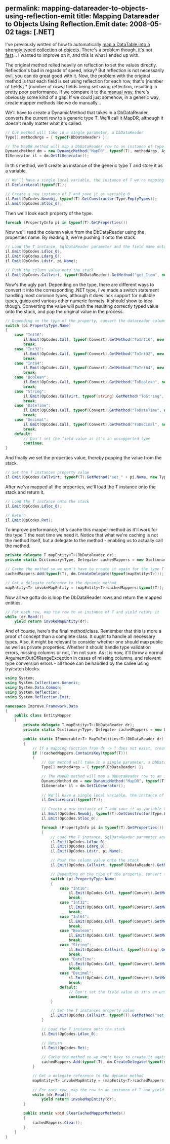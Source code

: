 permalink: mapping-datareader-to-objects-using-reflection-emit
title: Mapping Datareader to Objects Using Reflection.Emit
date: 2008-05-02
tags: [.NET]
---
I've previously written of how to automatically [map a DataTable into a strongly typed collection of objects](http://improve.dk/blog/2007/11/19/automatically-mapping-datatable-to-objects). There's a problem though, [it's not fast](http://improve.dk/blog/2008/04/30/performance-comparison-reading-data-from-the-database-strongly-typed)... I wanted to improve on it, and this is what I ended up with.

<!-- more -->

The original method relied heavily on reflection to set the values directly. Reflection's bad in regards of speed, mkay? But reflection is not necessarily evil, you can do great good with it. Now, the problem with the original method is that each field is set using reflection for each row, that's [number of fields] * [number of rows] fields being set using reflection, resulting in pretty poor performance. If we compare it to the [manual way](http://improve.dk/blog/2008/04/30/performance-comparison-reading-data-from-the-database-strongly-typed), there's obviously some kind of a gap. If we could just somehow, in a generic way, create mapper methods like we do manually...

We'll have to create a DynamicMethod that takes in a DbDataReader, converts the current row to a generic type T. We'll call it MapDR, although it doesn't really matter what it's called.

```csharp
// Our method will take in a single parameter, a DbDataReader
Type[] methodArgs = { typeof(DbDataReader) };

// The MapDR method will map a DbDataReader row to an instance of type T
DynamicMethod dm = new DynamicMethod("MapDR", typeof(T), methodArgs, Assembly.GetExecutingAssembly().GetType().Module);
ILGenerator il = dm.GetILGenerator();
```

In this method, we'll create an instance of the generic type T and store it as a variable.

```csharp
// We'll have a single local variable, the instance of T we're mapping
il.DeclareLocal(typeof(T));

// Create a new instance of T and save it as variable 0
il.Emit(OpCodes.Newobj, typeof(T).GetConstructor(Type.EmptyTypes));
il.Emit(OpCodes.Stloc_0);
```

Then we'll look each property of the type.

```csharp
foreach (PropertyInfo pi in typeof(T).GetProperties())
```

Now we'll read the column value from the DbDataReader using the properties name. By reading it, we're pushing it onto the stack.

```csharp
// Load the T instance, SqlDataReader parameter and the field name onto the stack
il.Emit(OpCodes.Ldloc_0);
il.Emit(OpCodes.Ldarg_0);
il.Emit(OpCodes.Ldstr, pi.Name);

// Push the column value onto the stack
il.Emit(OpCodes.Callvirt, typeof(DbDataReader).GetMethod("get_Item", new Type[] { typeof(string) }));
```

Now's the ugly part. Depending on the type, there are different ways to convert it into the corresponding .NET type, i've made a switch statement handling most common types, although it does lack support for nullable types, guids and various other numeric formats. It should show to idea though. Converting the value will push the resulting correctly typed value onto the stack, and pop the original value in the process.

```csharp
// Depending on the type of the property, convert the datareader column value to the type
switch (pi.PropertyType.Name)
{
	case "Int16":
		il.Emit(OpCodes.Call, typeof(Convert).GetMethod("ToInt16", new Type[] { typeof(object) }));
		break;
	case "Int32":
		il.Emit(OpCodes.Call, typeof(Convert).GetMethod("ToInt32", new Type[] { typeof(object) }));
		break;
	case "Int64":
		il.Emit(OpCodes.Call, typeof(Convert).GetMethod("ToInt64", new Type[] { typeof(object) }));
		break;
	case "Boolean":
		il.Emit(OpCodes.Call, typeof(Convert).GetMethod("ToBoolean", new Type[] { typeof(object) }));
		break;
	case "String":
		il.Emit(OpCodes.Callvirt, typeof(string).GetMethod("ToString", new Type[] { }));
		break;
	case "DateTime":
		il.Emit(OpCodes.Call, typeof(Convert).GetMethod("ToDateTime", new Type[] { typeof(object) }));
		break;
	case "Decimal":
		il.Emit(OpCodes.Call, typeof(Convert).GetMethod("ToDecimal", new Type[] { typeof(object) }));
		break;
	default:
		// Don't set the field value as it's an unsupported type
		continue;
}
```

And finally we set the properties value, thereby popping the value from the stack.

```csharp
// Set the T instances property value
il.Emit(OpCodes.Callvirt, typeof(T).GetMethod("set_" + pi.Name, new Type[] { pi.PropertyType }));
```

After we've mapped all the properties, we'll load the T instance onto the stack and return it.

```csharp
// Load the T instance onto the stack
il.Emit(OpCodes.Ldloc_0);

// Return
il.Emit(OpCodes.Ret);
```

To improve performance, let's cache this mapper method as it'll work for the type T the next time we need it. Notice that what we're caching is not the method itself, but a delegate to the method - enabling us to actually call the method.

```csharp
private delegate T mapEntity<T>(DbDataReader dr);
private static Dictionary<Type, Delegate> cachedMappers = new Dictionary<Type, Delegate>();

// Cache the method so we won't have to create it again for the type T
cachedMappers.Add(typeof(T), dm.CreateDelegate(typeof(mapEntity<T>)));

// Get a delegate reference to the dynamic method
mapEntity<T> invokeMapEntity = (mapEntity<T>)cachedMappers[typeof(T)];
```

Now all we gotta do is loop the DbDataReader rows and return the mapped entities.

```csharp
// For each row, map the row to an instance of T and yield return it
while (dr.Read())
	yield return invokeMapEntity(dr);
```

And of course, here's the final method/class. Remember that this is more a proof of concept than a complete class. It ought to handle all necessary types. Also, it might be relevant to consider whether one should map public as well as private properties. Whether it should handle type validation errors, missing columns or not, I'm not sure. As it is now, it'll throw a normal ArgumentOutOfRangeException in cases of missing columns, and relevant type conversion errors - all those can be handled by the callee using try/catch blocks.

```csharp
using System;
using System.Collections.Generic;
using System.Data.Common;
using System.Reflection;
using System.Reflection.Emit;

namespace Improve.Framework.Data
{
	public class EntityMapper
	{
		private delegate T mapEntity<T>(DbDataReader dr);
		private static Dictionary<Type, Delegate> cachedMappers = new Dictionary<Type, Delegate>();

		public static IEnumerable<T> MapToEntities<T>(DbDataReader dr)
		{
			// If a mapping function from dr -> T does not exist, create and cache one
			if (!cachedMappers.ContainsKey(typeof(T)))
			{
				// Our method will take in a single parameter, a DbDataReader
				Type[] methodArgs = { typeof(DbDataReader) };

				// The MapDR method will map a DbDataReader row to an instance of type T
				DynamicMethod dm = new DynamicMethod("MapDR", typeof(T), methodArgs, Assembly.GetExecutingAssembly().GetType().Module);
				ILGenerator il = dm.GetILGenerator();
				
				// We'll have a single local variable, the instance of T we're mapping
				il.DeclareLocal(typeof(T));

				// Create a new instance of T and save it as variable 0
				il.Emit(OpCodes.Newobj, typeof(T).GetConstructor(Type.EmptyTypes));
				il.Emit(OpCodes.Stloc_0);

				foreach (PropertyInfo pi in typeof(T).GetProperties())
				{
					// Load the T instance, SqlDataReader parameter and the field name onto the stack
					il.Emit(OpCodes.Ldloc_0);
					il.Emit(OpCodes.Ldarg_0);
					il.Emit(OpCodes.Ldstr, pi.Name);

					// Push the column value onto the stack
					il.Emit(OpCodes.Callvirt, typeof(DbDataReader).GetMethod("get_Item", new Type[] { typeof(string) }));

					// Depending on the type of the property, convert the datareader column value to the type
					switch (pi.PropertyType.Name)
					{
						case "Int16":
							il.Emit(OpCodes.Call, typeof(Convert).GetMethod("ToInt16", new Type[] { typeof(object) }));
							break;
						case "Int32":
							il.Emit(OpCodes.Call, typeof(Convert).GetMethod("ToInt32", new Type[] { typeof(object) }));
							break;
						case "Int64":
							il.Emit(OpCodes.Call, typeof(Convert).GetMethod("ToInt64", new Type[] { typeof(object) }));
							break;
						case "Boolean":
							il.Emit(OpCodes.Call, typeof(Convert).GetMethod("ToBoolean", new Type[] { typeof(object) }));
							break;
						case "String":
							il.Emit(OpCodes.Callvirt, typeof(string).GetMethod("ToString", new Type[] { }));
							break;
						case "DateTime":
							il.Emit(OpCodes.Call, typeof(Convert).GetMethod("ToDateTime", new Type[] { typeof(object) }));
							break;
						case "Decimal":
							il.Emit(OpCodes.Call, typeof(Convert).GetMethod("ToDecimal", new Type[] { typeof(object) }));
							break;
						default:
							// Don't set the field value as it's an unsupported type
							continue;
					}

					// Set the T instances property value
					il.Emit(OpCodes.Callvirt, typeof(T).GetMethod("set_" + pi.Name, new Type[] { pi.PropertyType }));
				}

				// Load the T instance onto the stack
				il.Emit(OpCodes.Ldloc_0);

				// Return
				il.Emit(OpCodes.Ret);
				
				// Cache the method so we won't have to create it again for the type T
				cachedMappers.Add(typeof(T), dm.CreateDelegate(typeof(mapEntity<T>)));
			}

			// Get a delegate reference to the dynamic method
			mapEntity<T> invokeMapEntity = (mapEntity<T>)cachedMappers[typeof(T)];
			
			// For each row, map the row to an instance of T and yield return it
			while (dr.Read())
				yield return invokeMapEntity(dr);
		}

		public static void ClearCachedMapperMethods()
		{
			cachedMappers.Clear();
		}
	}
}
```
